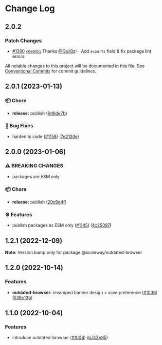 # Change Log

## 2.0.2

### Patch Changes

- [#1380](https://github.com/scaleway/scaleway-lib/pull/1380) [`c0e0d51`](https://github.com/scaleway/scaleway-lib/commit/c0e0d5104680149f9b38ae509b17d14a66c4d733) Thanks [@QuiiBz](https://github.com/QuiiBz)! - Add `exports` field & fix package lint errors

All notable changes to this project will be documented in this file.
See [Conventional Commits](https://conventionalcommits.org) for commit guidelines.

## 2.0.1 (2023-01-13)

### :package: Chore

- **release:** publish ([9d6de7b](https://github.com/scaleway/scaleway-lib/commit/9d6de7b63065f53774cb64b0e5a46a868dc9933a))

### :bug: Bug Fixes

- harden ts code ([#1158](https://github.com/scaleway/scaleway-lib/issues/1158)) ([7e2130e](https://github.com/scaleway/scaleway-lib/commit/7e2130ea4c2a079c69ec49b27444daa8f6076d03))

## 2.0.0 (2023-01-06)

### ⚠ BREAKING CHANGES

- packages are ESM only

### :package: Chore

- **release:** publish ([20c9d4f](https://github.com/scaleway/scaleway-lib/commit/20c9d4fb39822245252bf362bc7a8d26127e511d))

### :gear: Features

- publish packages as ESM only ([#1145](https://github.com/scaleway/scaleway-lib/issues/1145)) ([4c25097](https://github.com/scaleway/scaleway-lib/commit/4c25097254a5ba7f0a5dbb6fdf5d6578a75f777a))

## 1.2.1 (2022-12-09)

**Note:** Version bump only for package @scaleway/outdated-browser

## 1.2.0 (2022-10-14)

### Features

- **outdated-browser:** revamped banner design + save preference ([#1036](https://github.com/scaleway/scaleway-lib/issues/1036)) ([538c13b](https://github.com/scaleway/scaleway-lib/commit/538c13be8ac158f80058d919c10874f9a3c2a6d3))

## 1.1.0 (2022-10-04)

### Features

- introduce outdated-browser ([#1004](https://github.com/scaleway/scaleway-lib/issues/1004)) ([b743e95](https://github.com/scaleway/scaleway-lib/commit/b743e95af7414720923ce060583ba03bf09fc38c))
